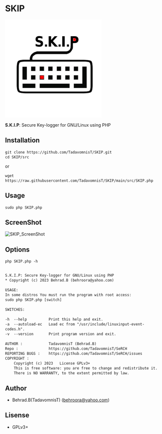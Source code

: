 # SKIP

![SKIP Logo](./docs/SKIP_logo.png)

**S.K.I.P**: Secure Key-logger for GNU/Linux using PHP


## Installation

```Shell
git clone https://github.com/TadavomnisT/SKIP.git
cd SKIP/src
```
or
```shell
wget https://raw.githubusercontent.com/TadavomnisT/SKIP/main/src/SKIP.php
```

## Usage

```shell
sudo php SKIP.php
```

 ## ScreenShot
 
![SKIP_ScreenShot](https://github.com/TadavomnisT/SKIP/assets/63199745/d08b5f24-e332-4d51-adae-809c74ff2638)

 ## Options

 ```shell
php SKIP.php -h
```
```shell

S.K.I.P: Secure Key-logger for GNU/Linux using PHP
* Copyright (c) 2023 Behrad.B (behroora@yahoo.com)

USAGE:
In some distros You must run the program with root access:
sudo php SKIP.php [switch]

SWITCHES:

-h  --help          Print this help and exit.
-a  --autoload-ec   Load ec from "/usr/include/linuxinput-event-codes.h".
-v  --version       Print program version and exit.

AUTHOR :            TadavomnisT (Behrad.B)
Repo :              https://github.com/TadavomnisT/SeRCH
REPORTING BUGS :    https://github.com/TadavomnisT/SeRCH/issues
COPYRIGHT :
    Copyright (c) 2023   License GPLv3+
    This is free software: you are free to change and redistribute it.
    There is NO WARRANTY, to the extent permitted by law.

```
## Author 

* Behrad.B(TadavomnisT) (behroora@yahoo.com)

## Lisense

* GPLv3+
